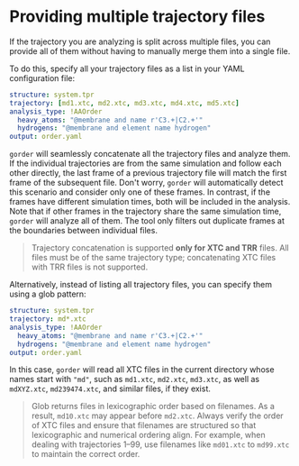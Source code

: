 # Providing multiple trajectory files

If the trajectory you are analyzing is split across multiple files, you can provide all of them without having to manually merge them into a single file.

To do this, specify all your trajectory files as a list in your YAML configuration file:
```yaml
structure: system.tpr
trajectory: [md1.xtc, md2.xtc, md3.xtc, md4.xtc, md5.xtc]
analysis_type: !AAOrder
  heavy_atoms: "@membrane and name r'C3.+|C2.+'"
  hydrogens: "@membrane and element name hydrogen"
output: order.yaml
```

`gorder` will seamlessly concatenate all the trajectory files and analyze them. If the individual trajectories are from the same simulation and follow each other directly, the last frame of a previous trajectory file will match the first frame of the subsequent file. Don't worry, `gorder` will automatically detect this scenario and consider only one of these frames. In contrast, if the frames have different simulation times, both will be included in the analysis. Note that if other frames in the trajectory share the same simulation time, `gorder` will analyze all of them. The tool only filters out duplicate frames at the boundaries between individual files.

> Trajectory concatenation is supported **only for XTC and TRR** files. All files must be of the same trajectory type; concatenating XTC files with TRR files is not supported.

Alternatively, instead of listing all trajectory files, you can specify them using a glob pattern:
```yaml
structure: system.tpr
trajectory: md*.xtc
analysis_type: !AAOrder
  heavy_atoms: "@membrane and name r'C3.+|C2.+'"
  hydrogens: "@membrane and element name hydrogen"
output: order.yaml
```

In this case, `gorder` will read all XTC files in the current directory whose names start with `"md"`, such as `md1.xtc`, `md2.xtc`, `md3.xtc`, as well as `mdXYZ.xtc`, `md239474.xtc`, and similar files, if they exist.

> Glob returns files in lexicographic order based on filenames. As a result, `md10.xtc` may appear before `md2.xtc`. Always verify the order of XTC files and ensure that filenames are structured so that lexicographic and numerical ordering align. For example, when dealing with trajectories 1–99, use filenames like `md01.xtc` to `md99.xtc` to maintain the correct order.